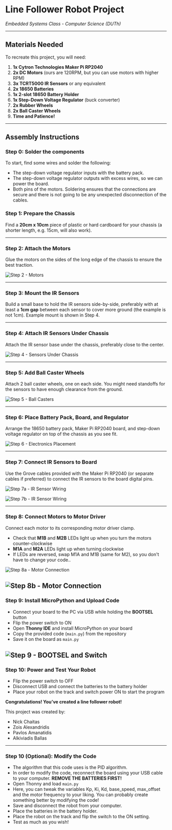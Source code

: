 # Line Follower Robot Project  
*Embedded Systems Class - Computer Science (DUTh)*

---

## Materials Needed

To recreate this project, you will need:

1. **1x Cytron Technologies Maker Pi RP2040**  
2. **2x DC Motors** (ours are 120RPM, but you can use motors with higher RPM)  
3. **3x TCRT5000 IR Sensors** or any equivalent  
4. **2x 18650 Batteries**  
5. **1x 2-slot 18650 Battery Holder**  
6. **1x Step-Down Voltage Regulator** (buck converter)  
7. **2x Rubber Wheels**  
8. **2x Ball Caster Wheels**  
9. **Time and Patience!**

---

## Assembly Instructions
### Step 0: Solder the components
To start, find some wires and solder the following:
  -  The step-down voltage regulator inputs with the battery pack.
  -  The step-down voltage regulator outputs with excess wires, so we can power the board.
  -  Both pins of the motors.
Soldering ensures that the connections are secure and there is not going to be any unexpected disconnection of the cables.

### Step 1: Prepare the Chassis  
Find a **20cm x 10cm** piece of plastic or hard cardboard for your chassis (a shorter length, e.g. 15cm, will also work).

---

### Step 2: Attach the Motors  
Glue the motors on the sides of the long edge of the chassis to ensure the best traction.

![Step 2 - Motors](photos/attach_motors.png)

---

### Step 3: Mount the IR Sensors  
Build a small base to hold the IR sensors side-by-side, preferably with at least a **1cm gap** between each sensor to cover more ground (the example is not 1cm). Example mount is shown in Step 4.

---

### Step 4: Attach IR Sensors Under Chassis  
Attach the IR sensor base under the chassis, preferably close to the center.

![Step 4 - Sensors Under Chassis](photos/attach_sensors.png)

---

### Step 5: Add Ball Caster Wheels  
Attach 2 ball caster wheels, one on each side. You might need standoffs for the sensors to have enough clearance from the ground.

![Step 5 - Ball Casters](photos/attach_ball_caster.png)

---

### Step 6: Place Battery Pack, Board, and Regulator  
Arrange the 18650 battery pack, Maker Pi RP2040 board, and step-down voltage regulator on top of the chassis as you see fit.

![Step 6 - Electronics Placement](photos/top_view.jpg)

---

### Step 7: Connect IR Sensors to Board  
Use the Grove cables provided with the Maker Pi RP2040 (or separate cables if preferred) to connect the IR sensors to the board digital pins.

![Step 7a - IR Sensor Wiring](photos/connect_sensors_1.png)

![Step 7b - IR Sensor Wiring](photos/connect_sensors_2.png)

---

### Step 8: Connect Motors to Motor Driver  
Connect each motor to its corresponding motor driver clamp.  
- Check that **M1B** and **M2B** LEDs light up when you turn the motors counter-clockwise  
- **M1A** and **M2A** LEDs light up when turning clockwise  
- If LEDs are reversed, swap M1A and M1B (same for M2), so you don't have to change your code..

![Step 8a - Motor Connection](photos/connect_motors_1.png)

![Step 8b - Motor Connection](photos/connect_motors_2.png)
---

### Step 9: Install MicroPython and Upload Code  
- Connect your board to the PC via USB while holding the **BOOTSEL** button  
- Flip the power switch to ON  
- Open **Thonny IDE** and install MicroPython on your board  
- Copy the provided code (`main.py`) from the repository
- Save it on the board as `main.py`

![Step 9 - BOOTSEL and Switch](photos/bootsel_and_switch.png)
---

### Step 10: Power and Test Your Robot  
- Flip the power switch to OFF  
- Disconnect USB and connect the batteries to the battery holder  
- Place your robot on the track and switch power ON to start the program

**Congratulations! You’ve created a **line follower robot**!**

This project was created by:
  - Nick Chaitas
  - Zois Alexandridis
  - Pavlos Amanatidis
  - Alkiviadis Ballas

---

### Step 10 (Optional): Modify the Code
- The algorithm that this code uses is the PID algorithm.  
- In order to modify the code, reconnect the board using your USB cable to your computer. **REMOVE THE BATTERIES FIRST!**
- Open Thonny and load `main.py`
- Here, you can tweak the variables Kp, Ki, Kd, base_speed, max_offset and the motor frequency to your liking. You can probably create something better by modifying the code!
- Save and disconnect the robot from your computer.
- Place the batteries in the battery holder.
- Place the robot on the track and flip the switch to the ON setting.
- Test as much as you wish!
